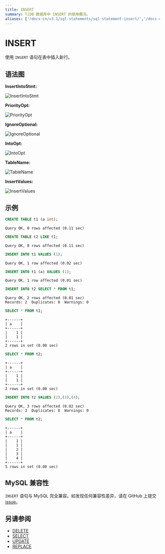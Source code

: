 ```yaml
---
title: INSERT
summary: TiDB 数据库中 INSERT 的使用概况。
aliases: ['/docs-cn/v3.1/sql-statements/sql-statement-insert/','/docs-cn/v3.1/reference/sql/statements/insert/']
---
```


# INSERT

使用 `INSERT` 语句在表中插入新行。

## 语法图

**InsertIntoStmt:**

![InsertIntoStmt](https://download.pingcap.com/images/docs-cn/sqlgram/InsertIntoStmt.png)

**PriorityOpt:**

![PriorityOpt](https://download.pingcap.com/images/docs-cn/sqlgram/PriorityOpt.png)

**IgnoreOptional:**

![IgnoreOptional](https://download.pingcap.com/images/docs-cn/sqlgram/IgnoreOptional.png)

**IntoOpt:**

![IntoOpt](https://download.pingcap.com/images/docs-cn/sqlgram/IntoOpt.png)

**TableName:**

![TableName](https://download.pingcap.com/images/docs-cn/sqlgram/TableName.png)

**InsertValues:**

![InsertValues](https://download.pingcap.com/images/docs-cn/sqlgram/InsertValues.png)

## 示例


```sql
CREATE TABLE t1 (a int);
```

```
Query OK, 0 rows affected (0.11 sec)
```


```sql
CREATE TABLE t2 LIKE t1;
```

```
Query OK, 0 rows affected (0.11 sec)
```


```sql
INSERT INTO t1 VALUES (1);
```

```
Query OK, 1 row affected (0.02 sec)
```


```sql
INSERT INTO t1 (a) VALUES (1);
```

```
Query OK, 1 row affected (0.01 sec)
```


```sql
INSERT INTO t2 SELECT * FROM t1;
```

```
Query OK, 2 rows affected (0.01 sec)
Records: 2  Duplicates: 0  Warnings: 0
```


```sql
SELECT * FROM t1;
```

```
+------+
| a    |
+------+
|    1 |
|    1 |
+------+
2 rows in set (0.00 sec)
```


```sql
SELECT * FROM t2;
```

```
+------+
| a    |
+------+
|    1 |
|    1 |
+------+
2 rows in set (0.00 sec)
```


```sql
INSERT INTO t2 VALUES (2),(3),(4);
```

```
Query OK, 3 rows affected (0.02 sec)
Records: 3  Duplicates: 0  Warnings: 0
```


```sql
SELECT * FROM t2;
```

```
+------+
| a    |
+------+
|    1 |
|    1 |
|    2 |
|    3 |
|    4 |
+------+
5 rows in set (0.00 sec)
```

## MySQL 兼容性

`INSERT` 语句与 MySQL 完全兼容。如发现任何兼容性差异，请在 GitHub 上提交 [issue](https://github.com/pingcap/tidb/issues/new/choose)。

## 另请参阅

* [DELETE](/sql-statements/sql-statement-delete.md)
* [SELECT](/sql-statements/sql-statement-select.md)
* [UPDATE](/sql-statements/sql-statement-update.md)
* [REPLACE](/sql-statements/sql-statement-replace.md)
